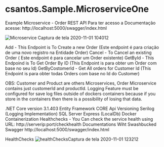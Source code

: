 # csantos.Sample.MicroserviceOne

Example Microservice - Order REST API Para ter acesso a Documentação acesse: http://localhost:5000/swagger/index.html

![Microservice Captura de tela 2020-11-01 104012](https://user-images.githubusercontent.com/22963012/97807138-de1da680-1c3d-11eb-8e9b-2a544db96d28.png)

Add - This Endpoint is To Create a new Order (Este endpoint é para criação de uma novo registro na Entidade Order)
Cancel - To Cancel an existing Order ( Este endpoint é para cancelar um Order existente)
GetById - This Endpoind is To Get Order By ID (This Endpoint is para obter um Order com base no seu Id)
GetByCostomerId - Get All orders for Customer Id (This Endpoint is para obter todas Orders com base no Id do Customer)

OBS:
Customer and Product are others Microservices, Order Microservice contains just customerId and productId.
Logging Feature must be configured for save log files outside of dockers containers because if you store in the containers then there is a possibility of losing that data.


.NET Core version 3.1.403
Entity Framework CORE
Api Versioning
Serilog (Logging Implementation)
SQL Server Express (LocalDb)
Docker Containerization
Healthchecks - You Can check the service health using URL: http://serverip:port/checkhealth
Documentations Wiht Swashbucked Swagger http://localhost:5000/swagger/index.html

HealthChecks
![healthChecksCaptura de tela 2020-11-01 123212](https://user-images.githubusercontent.com/22963012/97807210-55ebd100-1c3e-11eb-865d-5d074e043450.png)

